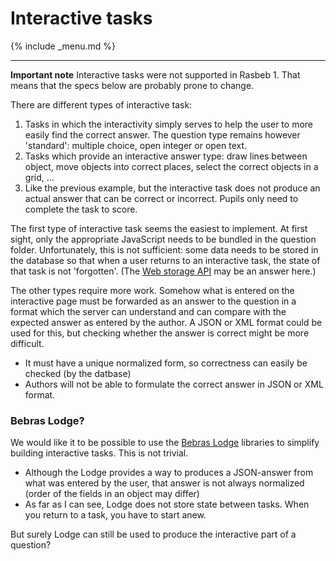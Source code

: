 Interactive tasks
===
{% include _menu.md %}

---

**Important note** Interactive tasks were not supported in Rasbeb 1. That means
that the specs below are probably prone to change.

There are different types of interactive task:
1. Tasks in which the interactivity simply serves to help the user to more easily find the correct answer. The question type
remains however 'standard': multiple choice, open integer or open text.
2. Tasks which provide an interactive answer type: draw lines between object, move objects into correct places, 
select the correct objects in a grid, ...
3. Like the previous example, but the interactive task does not produce an actual answer that can be correct or incorrect. Pupils
   only need to complete the task to score. 

The first type of interactive task seems the easiest to implement. At first sight, only the appropriate JavaScript needs to
be bundled in the question folder. Unfortunately, this is not sufficient: some data needs to be stored in the database
so that when a user returns to an interactive task, the state of that task is not 'forgotten'.
(The [Web storage API](https://developer.mozilla.org/en-US/docs/Web/API/Web_Storage_API/Using_the_Web_Storage_API) may be an answer here.)

The other types require more work. Somehow what is entered on the interactive page must be forwarded as an answer to the
question in a format which the server can understand and can compare with the expected answer as entered by the author.
A JSON or XML format could be used for this, but checking whether the answer is correct might be more difficult.
* It must have a unique normalized form, so correctness can easily be checked (by the datbase)
* Authors will not be able to formulate the correct answer in JSON or XML format.

### Bebras Lodge?

We would like it to be possible to use the [Bebras Lodge](https://lodge.bebras.lt/) libraries to simplify building
interactive tasks. This is not trivial.
* Although the Lodge provides a way to produces a JSON-answer from what was entered by the user, that answer is not always normalized (order of the fields in an object may differ)
* As far as I can see, Lodge does not store state between tasks. When you return to a task, you have to start anew.

But surely Lodge can still be used to produce the interactive part of a question?